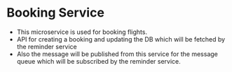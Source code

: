 # Booking Service

- This microservice is used for booking flights.
- API for creating a booking and updating the DB which will be fetched by the reminder service
- Also the message will be published from this service for the message queue which will be subscribed by the reminder service.